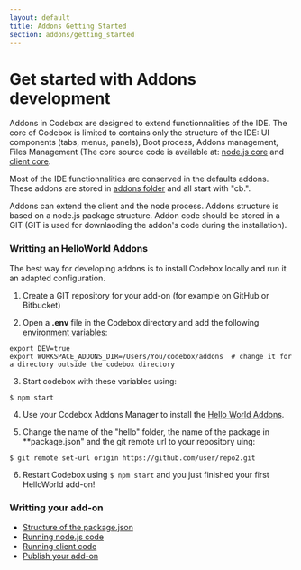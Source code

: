 ```yaml
---
layout: default
title: Addons Getting Started
section: addons/getting_started
---
```


# Get started with Addons development

Addons in Codebox are designed to extend functionnalities of the IDE. The core of Codebox is limited to contains only the structure of the IDE: UI components (tabs, menus, panels), Boot process, Addons management, Files Management (The core source code is available at: [node.js core](https://github.com/FriendCode/codebox/tree/master/core) and [client core](https://github.com/FriendCode/codebox/tree/master/client).


Most of the IDE functionnalities are conserved in the defaults addons. These addons are stored in [addons folder](https://github.com/FriendCode/codebox/tree/master/addons) and all start with "cb.".

Addons can extend the client and the node process. Addons structure is based on a node.js package structure. Addon code should be stored in a GIT (GIT is used for downlaoding the addon's code during the installation).

### Writting an HelloWorld Addons

The best way for developing addons is to install Codebox locally and run it an adapted configuration.

1) Create a GIT repository for your add-on (for example on GitHub or Bitbucket)

2) Open a **.env** file in the Codebox directory and add the following [environment variables](../server/env.md):

```
export DEV=true
export WORKSPACE_ADDONS_DIR=/Users/You/codebox/addons  # change it for a directory outside the codebox directory
```

3) Start codebox with these variables using:

```
$ npm start
```

4) Use your Codebox Addons Manager to install the [Hello World Addons](https://github.com/FriendCode/codebox-addon-helloworld).

5) Change the name of the "hello" folder, the name of the package in **package.json" and the git remote url to your repository uing:

```
$ git remote set-url origin https://github.com/user/repo2.git
```

6) Restart Codebox using ```$ npm start``` and you just finished your first HelloWorld add-on!

### Writting your add-on

* [Structure of the package.json](package.md)
* [Running node.js code](nodejs.md)
* [Running client code](client.md)
* [Publish your add-on](publish.md)

